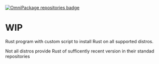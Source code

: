[![OmniPackage repositories badge](https://repositories.omnipackage.org/oleg/examples-rust/examples-rust.svg)](https://web.omnipackage.org/oleg/examples-rust/install)

# WIP

Rust program with custom script to install Rust on all supported distros.

Not all distros provide Rust of sufficently recent version in their standad repositories
